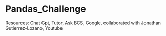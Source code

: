 # Pandas_Challenge

Resources: Chat Gpt, Tutor, Ask BCS, Google, collaborated with Jonathan Gutierrez-Lozano, Youtube
